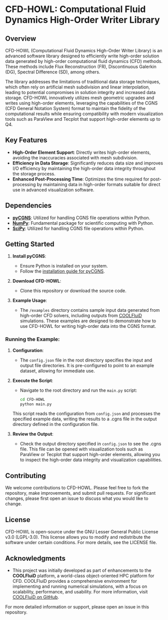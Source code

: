 # CFD-HOWL: Computational Fluid Dynamics High-Order Writer Library

## Overview
CFD-HOWL (Computational Fluid Dynamics High-Order Writer Library) is an advanced software library designed to efficiently write high-order solution data generated by high-order computational fluid dynamics (CFD) methods. These methods include Flux Reconstruction (FR), Discontinuous Galerkin (DG), Spectral Difference (SD), among others. 

The library addresses the limitations of traditional data storage techniques, which often rely on artificial mesh subdivision and linear interpolation, leading to potential compromises in solution integrity and increased data storage. CFD-HOWL innovatively utilizes mesh geometric upgrades and writes using high-order elements, leveraging the capabilities of the CGNS (CFD General Notation System) format to maintain the fidelity of the computational results while ensuring compatibility with modern visualization tools such as ParaView and Tecplot that support high-order elements up to Q4.

## Key Features
- **High-Order Element Support**: Directly writes high-order elements, avoiding the inaccuracies associated with mesh subdivision.
- **Efficiency in Data Storage**: Significantly reduces data size and improves I/O efficiency by maintaining the high-order data integrity throughout the storage process.
- **Enhanced Post-Processing Time**: Optimizes the time required for post-processing by maintaining data in high-order formats suitable for direct use in advanced visualization software.

## Dependencies
- **[pyCGNS](https://github.com/pyCGNS/pyCGNS)**: Utilized for handling CGNS file operations within Python.
- **[NumPy](https://numpy.org/)**: Fundamental package for scientific computing with Python.
- **[SciPy](https://scipy.org/)**: Utilized for handling CGNS file operations within Python.

## Getting Started
1. **Install pyCGNS**:
   - Ensure Python is installed on your system.
   - Follow the [installation guide for pyCGNS](https://pycgns.github.io/install.html).

2. **Download CFD-HOWL**:
   - Clone this repository or download the source code.

3. **Example Usage**:
   - The `/examples` directory contains sample input data generated from high-order CFD solvers, including outputs from [COOLFluiD](https://github.com/andrealani/COOLFluiD) simulations. These examples are designed to demonstrate how to use CFD-HOWL for writing high-order data into the CGNS format.

### Running the Example:
1. **Configuration**:
   - The `config.json` file in the root directory specifies the input and output file directories. It is pre-configured to point to an example dataset, allowing for immediate use.

2. **Execute the Script**:
   - Navigate to the root directory and run the `main.py` script:
     ```bash
     cd CFD-HOWL
     python main.py
     ```
   This script reads the configuration from `config.json` and processes the specified example data, writing the results to a .cgns file in the output directory defined in the configuration file.

3. **Review the Output**:
   - Check the output directory specified in `config.json` to see the .cgns file. This file can be opened with visualization tools such as ParaView or Tecplot that support high-order elements, allowing you to inspect the high-order data integrity and visualization capabilities.

## Contributing
We welcome contributions to CFD-HOWL. Please feel free to fork the repository, make improvements, and submit pull requests. For significant changes, please first open an issue to discuss what you would like to change.

## License
CFD-HOWL is open-source under the GNU Lesser General Public License v3.0 (LGPL-3.0). This license allows you to modify and redistribute the software under certain conditions. For more details, see the LICENSE file.

## Acknowledgments
- This project was initially developed as part of enhancements to the **COOLFluiD** platform, a world-class object-oriented HPC platform for CFD. COOLFluiD provides a comprehensive environment for implementing and running numerical simulations, with a focus on scalability, performance, and usability. For more information, visit [COOLFluiD on GitHub](https://github.com/andrealani/COOLFluiD).

For more detailed information or support, please open an issue in this repository.
